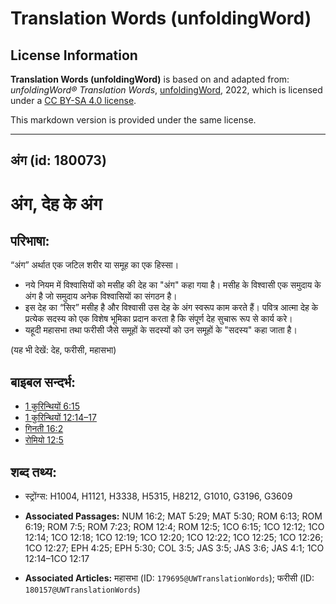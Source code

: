 # Translation Words (unfoldingWord)

## License Information

**Translation Words (unfoldingWord)** is based on and adapted from: _unfoldingWord® Translation Words_, [unfoldingWord](https://unfoldingword.org/utw), 2022, which is licensed under a [CC BY-SA 4.0 license](https://creativecommons.org/licenses/by-sa/4.0/legalcode.en).

This markdown version is provided under the same license.



--------------------------------

## अंग (id: 180073)

अंग, देह के अंग
===============

परिभाषा:
--------

“अंग” अर्थात एक जटिल शरीर या समूह का एक हिस्सा।

* नये नियम में विश्वासियों को मसीह की देह का "अंग" कहा गया है। मसीह के विश्वासी एक समुदाय के अंग है जो समुदाय अनेक विश्वासियों का संगठन है।
* इस देह का “सिर” मसीह है और विश्वासी उस देह के अंग स्वरूप काम करते हैं। पवित्र आत्मा देह के प्रत्येक सदस्य को एक विशेष भूमिका प्रदान करता है कि संपूर्ण देह सुचारू रूप से कार्य करे।
* यहूदी महासभा तथा फरीसी जैसे समूहों के सदस्यों को उन समूहों के "सदस्य" कहा जाता है।

(यह भी देखें: देह, फरीसी, महासभा)

बाइबल सन्दर्भ:
--------------

* [1 कुरिन्थियों 6:15](https://ref.ly/1Cor0:0)
* [1 कुरिन्थियों 12:14–17](https://ref.ly/1Cor0:0)
* [गिनती 16:2](https://ref.ly/Num16:2)
* [रोमियो 12:5](https://ref.ly/Rom12:5)

शब्द तथ्य:
----------

* स्ट्रोंग्स: H1004, H1121, H3338, H5315, H8212, G1010, G3196, G3609

* **Associated Passages:** NUM 16:2; MAT 5:29; MAT 5:30; ROM 6:13; ROM 6:19; ROM 7:5; ROM 7:23; ROM 12:4; ROM 12:5; 1CO 6:15; 1CO 12:12; 1CO 12:14; 1CO 12:18; 1CO 12:19; 1CO 12:20; 1CO 12:22; 1CO 12:25; 1CO 12:26; 1CO 12:27; EPH 4:25; EPH 5:30; COL 3:5; JAS 3:5; JAS 3:6; JAS 4:1; 1CO 12:14–1CO 12:17
* **Associated Articles:** महासभा (ID: `179695@UWTranslationWords`); फरीसी (ID: `180157@UWTranslationWords`)

